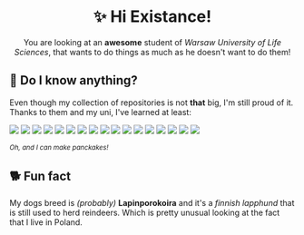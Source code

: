 <div align="center">
    <h1>✨ Hi Existance!</h1>
    <p>
        You are looking at an <b>awesome</b> student of <i>Warsaw University of Life Sciences</i>, that wants to do
        things
        as much as he doesn't want to do them!
    </p>
</div>

<h2>📜 Do I know anything?</h2>
<p>
    Even though my collection of repositories is not <b>that</b> big, I'm still
    proud of it. Thanks to them and my uni, I've learned at least:
</p>


 ![](https://img.shields.io/badge/C-00599C?style=for-the-badge&logo=c&logoColor=white) ![](https://img.shields.io/badge/C%23-239120?style=for-the-badge&logo=c-sharp&logoColor=white) ![](https://img.shields.io/badge/CSS3-1572B6?style=for-the-badge&logo=css3&logoColor=white) ![](https://img.shields.io/badge/Dart-0175C2?style=for-the-badge&logo=dart&logoColor=white) ![](https://img.shields.io/badge/HTML5-E34F26?style=for-the-badge&logo=html5&logoColor=white) ![](https://img.shields.io/badge/json-5E5C5C?style=for-the-badge&logo=json&logoColor=white) ![](https://img.shields.io/badge/Python-FFD43B?style=for-the-badge&logo=python&logoColor=black) ![](https://img.shields.io/badge/TypeScript-007ACC?style=for-the-badge&logo=typescript&logoColor=white) ![](https://img.shields.io/badge/GitHub_Actions-2088FF?style=for-the-badge&logo=github-actions&logoColor=white) ![](https://img.shields.io/badge/Docker-2CA5E0?style=for-the-badge&logo=docker&logoColor=white) ![](https://img.shields.io/badge/Nginx-009639?style=for-the-badge&logo=nginx&logoColor=white) ![](https://img.shields.io/badge/Node%20js-339933?style=for-the-badge&logo=nodedotjs&logoColor=white) ![](https://img.shields.io/badge/Flutter-02569B?style=for-the-badge&logo=flutter&logoColor=white) ![](https://img.shields.io/badge/Debian-A81D33?style=for-the-badge&logo=debian&logoColor=white) ![](https://img.shields.io/badge/Proxmox-E57000?style=for-the-badge&logo=proxmox&logoColor=white) ![](https://img.shields.io/badge/GNU%20Bash-4EAA25?style=for-the-badge&logo=GNU%20Bash&logoColor=white) ![](https://img.shields.io/badge/GIT-E44C30?style=for-the-badge&logo=git&logoColor=white)
 
*<sub>Oh, and I can make panckakes!</sub>*

<h2>
🐕 Fun fact
</h2>
<p>
    My dogs breed is <i>(probably)</i> <b>Lapinporokoira</b> and it's a <i>finnish lapphund</i> that is still used to herd reindeers. Which is pretty unusual looking at the fact that I live in Poland.
</p>
